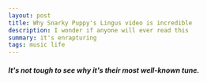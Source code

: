 ```yaml
---
layout: post
title: Why Snarky Puppy's Lingus video is incredible
description: I wonder if anyone will ever read this
summary: it's enrapturing
tags: music life
---
```


##### It's not tough to see why it's their most well-known tune.

